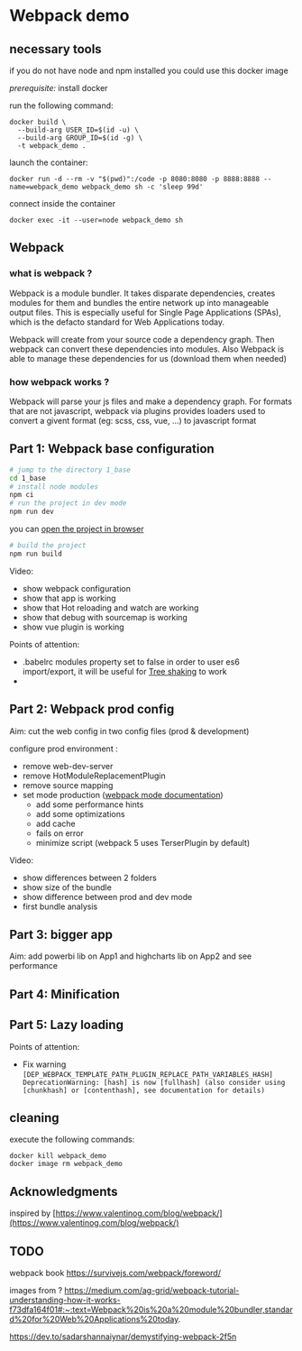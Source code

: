 # Webpack demo

## necessary tools

if you do not have node and npm installed you could use this docker image

*prerequisite:* install docker

run the following command:
```
docker build \
  --build-arg USER_ID=$(id -u) \
  --build-arg GROUP_ID=$(id -g) \
  -t webpack_demo .
```

launch the container:
```
docker run -d --rm -v "$(pwd)":/code -p 8080:8080 -p 8888:8888 --name=webpack_demo webpack_demo sh -c 'sleep 99d'
```

connect inside the container
```
docker exec -it --user=node webpack_demo sh
```

## Webpack

### what is webpack ?

Webpack is a module bundler. It takes disparate dependencies, creates modules for them and bundles the entire network up into manageable output files. This is especially useful for Single Page Applications (SPAs), which is the defacto standard for Web Applications today.

Webpack will create from your source code a dependency graph.
Then webpack can convert these dependencies into modules. 
Also Webpack is able to manage these dependencies for us (download them when needed)

### how webpack works ?

Webpack will parse your js files and make a dependency graph. For formats that are not javascript, webpack via plugins provides loaders used to convert a givent format (eg: scss, css, vue, ...) to javascript format

## Part 1: Webpack base configuration

```sh
# jump to the directory 1_base
cd 1_base
# install node modules
npm ci
# run the project in dev mode
npm run dev
```
you can [open the project in browser](http://localhost:8080)

```sh
# build the project
npm run build
```

Video:
* show webpack configuration
* show that app is working
* show that Hot reloading and watch are working
* show that debug with sourcemap is working
* show vue plugin is working

Points of attention:
- .babelrc modules property set to false in order to user es6 import/export, it will be useful for [Tree shaking](https://webpack.js.org/guides/tree-shaking/) to work
- 
## Part 2: Webpack prod config

Aim: cut the web config in two config files (prod & development)

configure prod environment :
- remove web-dev-server
- remove HotModuleReplacementPlugin
- remove source mapping
- set mode production ([webpack mode documentation](https://webpack.js.org/configuration/mode/))
  - add some performance hints
  - add some optimizations
  - add cache
  - fails on error
  - minimize script (webpack 5 uses TerserPlugin by default) 

Video:
* show differences between 2 folders
* show size of the bundle
* show difference between prod and dev mode
* first bundle analysis

## Part 3: bigger app

Aim: add powerbi lib on App1 and highcharts lib on App2 and see performance


## Part 4: Minification

## Part 5: Lazy loading

Points of attention:
* Fix warning
`[DEP_WEBPACK_TEMPLATE_PATH_PLUGIN_REPLACE_PATH_VARIABLES_HASH] DeprecationWarning: [hash] is now [fullhash] (also consider using [chunkhash] or [contenthash], see documentation for details)`

## cleaning
execute the following commands:
```
docker kill webpack_demo
docker image rm webpack_demo
```


## Acknowledgments

inspired by [https://www.valentinog.com/blog/webpack/](https://www.valentinog.com/blog/webpack/)

## TODO
webpack book https://survivejs.com/webpack/foreword/

images from ?
https://medium.com/ag-grid/webpack-tutorial-understanding-how-it-works-f73dfa164f01#:~:text=Webpack%20is%20a%20module%20bundler,standard%20for%20Web%20Applications%20today.

https://dev.to/sadarshannaiynar/demystifying-webpack-2f5n
